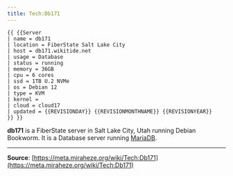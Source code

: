 ```yaml
---
title: Tech:Db171
---
```


```
{{ {{Server
| name = db171
| location = FiberState Salt Lake City
| host = db171.wikitide.net
| usage = Database
| status = running
| memory = 36GB
| cpu = 6 cores
| ssd = 1TB U.2 NVMe
| os = Debian 12
| type = KVM
| kernel =
| cloud = cloud17
| updated = {{REVISIONDAY}} {{REVISIONMONTHNAME}} {{REVISIONYEAR}}
}} }}
```

**db171** is a FiberState server in Salt Lake City, Utah running Debian Bookworm. It is a Database server running [MariaDB](https://meta.miraheze.org/wiki/Tech:MariaDB).

----
**Source**: [https://meta.miraheze.org/wiki/Tech:Db171](https://meta.miraheze.org/wiki/Tech:Db171)